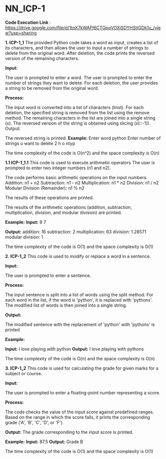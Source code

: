 # NN_ICP-1

**Code Execution Link** : https://drive.google.com/file/d/1tpX7kWAPI6CTGpqVOXiSDYHStIGDk1u_/view?usp=sharing

**1. ICP-1_1**
The provided Python code takes a word as input, creates a list of its characters, and then allows the user to input a number of strings to delete from the original word. After deletion, the code prints the reversed version of the remaining characters.

**Input:**

The user is prompted to enter a word.
The user is prompted to enter the number of strings they want to delete.
For each deletion, the user provides a string to be removed from the original word.

**Process:**

The input word is converted into a list of characters (linst).
For each deletion, the specified string is removed from the list using the remove method.
The remaining characters in the list are joined into a single string (x).
The reversed version of the string is obtained using slicing (x[::-1]).
Output:

The reversed string is printed.
**Example:**
Enter word
python
Enter number of strings u want to delete
2
h
o
ntyp

The time complexity of the code is O(n^2) and the space complexity is O(n)

**1.1 ICP-1_1.1**
This code is used to execute arithmetic operators
The user is prompted to enter two integer numbers (n1 and n2).

The code performs basic arithmetic operations on the input numbers.
Addition: n1 + n2
Subtraction: n1 - n2
Multiplication: n1 * n2
Division: n1 / n2
Modular Division (Remainder): n1 % n2

The results of these operations are printed.

The results of the arithmetic operations (addition, subtraction, multiplication, division, and modular division) are printed.

**Example:**
**Input:**
9
7

**Output:**
addition: 16
subtraction: 2
multiplication: 63
division: 1.28571
modular division: 1

The time complexity of the code is O(1) and the space complexity is O(1)

**2. ICP-1_2**
This code is used to modify or replace a word in a sentence.

**Input:**

The user is prompted to enter a sentence.

**Process:**

The input sentence is split into a list of words using the split method.
For each word in the list, if the word is 'python', it is replaced with 'pythons'.
The modified list of words is then joined into a single string.

**Output:**

The modified sentence with the replacement of 'python' with 'pythons' is printed

**Example:**

**Input:** 
I love playing with python
**Output:**
I love playing with pythons

The time complexity of the code is O(n) and the space complexity is O(n)

**3. ICP-1_2**
This code is used for calculating the grade for given marks for a subject or course.

**Input:**

The user is prompted to enter a floating-point number representing a score.

**Process:**

The code checks the value of the input score against predefined ranges.
Based on the range in which the score falls, it prints the corresponding grade ('A', 'B', 'C', 'D', or 'F').

**Output:**
The grade corresponding to the input score is printed.

**Example:**
**Input:**
87.5
**Output:**
Grade B

The time complexity of the code is O(1) and the space complexity is O(1)





